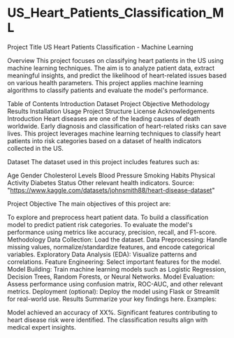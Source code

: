 # US_Heart_Patients_Classification_ML
 Project Title
US Heart Patients Classification - Machine Learning

Overview
This project focuses on classifying heart patients in the US using machine learning techniques. The aim is to analyze patient data, extract meaningful insights, and predict the likelihood of heart-related issues based on various health parameters. This project applies machine learning algorithms to classify patients and evaluate the model's performance.

Table of Contents
Introduction
Dataset
Project Objective
Methodology
Results
Installation
Usage
Project Structure
License
Acknowledgements
Introduction
Heart diseases are one of the leading causes of death worldwide. Early diagnosis and classification of heart-related risks can save lives. This project leverages machine learning techniques to classify heart patients into risk categories based on a dataset of health indicators collected in the US.

Dataset
The dataset used in this project includes features such as:

Age
Gender
Cholesterol Levels
Blood Pressure
Smoking Habits
Physical Activity
Diabetes Status
Other relevant health indicators.
Source: "https://www.kaggle.com/datasets/johnsmith88/heart-disease-dataset"

Project Objective
The main objectives of this project are:

To explore and preprocess heart patient data.
To build a classification model to predict patient risk categories.
To evaluate the model's performance using metrics like accuracy, precision, recall, and F1-score.
Methodology
Data Collection: Load the dataset.
Data Preprocessing: Handle missing values, normalize/standardize features, and encode categorical variables.
Exploratory Data Analysis (EDA): Visualize patterns and correlations.
Feature Engineering: Select important features for the model.
Model Building: Train machine learning models such as Logistic Regression, Decision Trees, Random Forests, or Neural Networks.
Model Evaluation: Assess performance using confusion matrix, ROC-AUC, and other relevant metrics.
Deployment (optional): Deploy the model using Flask or Streamlit for real-world use.
Results
Summarize your key findings here. Examples:

Model achieved an accuracy of XX%.
Significant features contributing to heart disease risk were identified.
The classification results align with medical expert insights.

